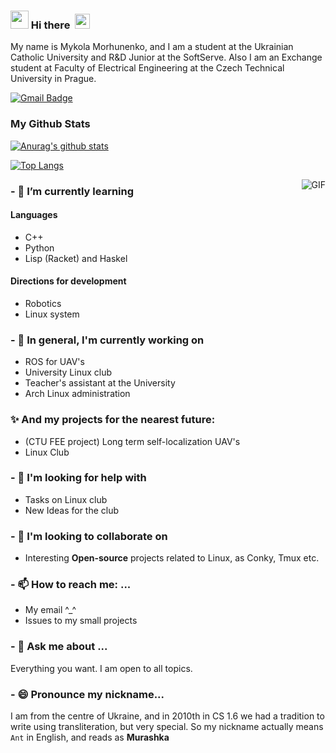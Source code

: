 ### <img src="https://github.com/rajput2107/rajput2107/blob/master/Assets/Hi.gif" width="29px"> Hi there &nbsp;<img src="https://github.com/rajput2107/rajput2107/blob/master/Assets/Earth.gif" width="24px">
My name is Mykola Morhunenko, and I am a student at the Ukrainian Catholic University and R&D Junior at the SoftServe. Also I am an Exchange student at Faculty of Electrical Engineering at the Czech Technical University in Prague.

[![Gmail Badge](https://img.shields.io/badge/-gmail-c14438?style=flat-square&logo=Gmail&logoColor=white&link=mailto:houshuai0816@gmail.com)](mailto:nick.morgunenko@gmail.com)


### My Github Stats
[![Anurag's github stats](https://github-readme-stats.vercel.app/api?username=Myralllka&show_icons=true&theme=gruvbox)](https://github.com/anuraghazra/github-readme-stats)

[![Top Langs](https://github-readme-stats.vercel.app/api/top-langs/?username=Myralllka&show_icons=true&theme=gruvbox&langs_count=6&layout=compact)](https://github.com/anuraghazra/github-readme-stats)


<img align="right" alt="GIF" src="https://media.giphy.com/media/iIqmM5tTjmpOB9mpbn/giphy.gif" />

### - 🌱 I’m currently learning
#### Languages
- C++
- Python
- Lisp (Racket) and Haskel

#### Directions for development
- Robotics
- Linux system

### - 🔭 In general, I'm currently working on
- ROS for UAV's
- University Linux club
- Teacher's assistant at the University
- Arch Linux administration

###  ✨ And my projects for the nearest future: 
- (CTU FEE project) Long term self-localization UAV's
- Linux Club

### - 🤔 I'm looking for help with 
- Tasks on Linux club
- New Ideas for the club

### - 👯 I'm looking to collaborate on
- Interesting **Open-source** projects related to Linux, as Conky, Tmux etc.

### - 📫 How to reach me: ...
- My email ^_^
- Issues to my small projects
### - 💬 Ask me about ...
Everything you want. I am open to all topics.
### - 😄 Pronounce my nickname...
I am from the centre of Ukraine, and in 2010th in CS 1.6 we had a tradition to write using transliteration, but very special. So my nickname actually means `Ant` in English, and reads as __Murashka__

